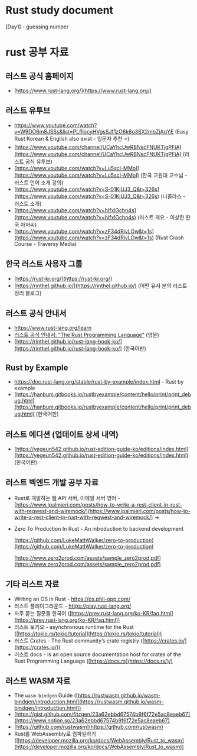 # Rust study document 

[Day1] - guessing number

# rust 공부 자료

## 러스트 공식 홈페이지

- [https://www.rust-lang.org/](https://www.rust-lang.org/)

## 러스트 유투브

- https://www.youtube.com/watch?v=W9DO6m8JSSs&list=PLfllocyHVgsSJf1zO6k6o3SX2mbZjAqYE (Easy Rust Korean & English also exist - 입문자 추천 ⭐)
- [https://www.youtube.com/channel/UCaYhcUwRBNscFNUKTjgPFiA](https://www.youtube.com/channel/UCaYhcUwRBNscFNUKTjgPFiA) (러스트 공식 유투브)
- [https://www.youtube.com/watch?v=Lu5scI-MMoI](https://www.youtube.com/watch?v=Lu5scI-MMoI) (한국 교원대 교수님 - 러스트 언어 소개 강의)
- [https://www.youtube.com/watch?v=S-01KjUJ3_Q&t=326s](https://www.youtube.com/watch?v=S-01KjUJ3_Q&t=326s) (니콜라스 - 러스트 소개)
- [https://www.youtube.com/watch?v=hIfxlGchn4s](https://www.youtube.com/watch?v=hIfxlGchn4s) (러스트 개요 - 이상한 한국 아저씨)
- [https://www.youtube.com/watch?v=zF34dRivLOw&t=1s](https://www.youtube.com/watch?v=zF34dRivLOw&t=1s) (Rust Crash Course - Traversy Media)

## 한국 러스트 사용자 그룹

- [https://rust-kr.org/](https://rust-kr.org/)
- [https://rinthel.github.io/](https://rinthel.github.io/) (어떤 유저 분의 러스트 정리 블로그)

## 러스트 공식 안내서

- https://www.rust-lang.org/learn
- [러스트 공식 안내서: "The Rust Programming Language"](https://doc.rust-lang.org/book/) (영문)
- [https://rinthel.github.io/rust-lang-book-ko/](https://rinthel.github.io/rust-lang-book-ko/) (한국어판)

## Rust by Example

- https://doc.rust-lang.org/stable/rust-by-example/index.html - Rust by example 
- [https://hanbum.gitbooks.io/rustbyexample/content/hello/print/print_debug.html](https://hanbum.gitbooks.io/rustbyexample/content/hello/print/print_debug.html) (한국어판)

## 러스트 에디션 (업데이트 상세 내역)

- [https://yegeun542.github.io/rust-edition-guide-ko/editions/index.html](https://yegeun542.github.io/rust-edition-guide-ko/editions/index.html) (한국어판)

## 러스트 벡엔드 개발 공부 자료

- Rust로 개발하는 웹 API 서버, 이메일 서버 영어 - [https://www.lpalmieri.com/posts/how-to-write-a-rest-client-in-rust-with-reqwest-and-wiremock/](https://www.lpalmieri.com/posts/how-to-write-a-rest-client-in-rust-with-reqwest-and-wiremock/) →

- Zero To Production In Rust - An introduction to backend development

  [https://github.com/LukeMathWalker/zero-to-production](https://github.com/LukeMathWalker/zero-to-production)

  [https://www.zero2prod.com/assets/sample_zero2prod.pdf](https://www.zero2prod.com/assets/sample_zero2prod.pdf)

## 기타 러스트 자료

- Writing an OS in Rust - https://os.phil-opp.com/
- 러스트 플레이그라운드 - https://play.rust-lang.org/
- 자주 묻는 질문들 한국어 ([https://prev.rust-lang.org/ko-KR/faq.html](https://prev.rust-lang.org/ko-KR/faq.html))
- 러스트 토키오 - asynchronous runtime for the Rust ([https://tokio.rs/tokio/tutorial](https://tokio.rs/tokio/tutorial))
- 러스트 Crates - The Rust community’s crate registry ([https://crates.io/](https://crates.io/))
- 러스트 docs - is an open source documentation host for crates of the Rust Programming Language ([https://docs.rs](https://docs.rs/)/)

## 러스트 WASM 자료

- The `wasm-bindgen` Guide ([https://rustwasm.github.io/wasm-bindgen/introduction.html](https://rustwasm.github.io/wasm-bindgen/introduction.html))
- [https://gist.github.com/fitzgen/23a62ebbd67574b9f6f72e5ac8eaeb67](https://www.notion.so/23a62ebbd67574b9f6f72e5ac8eaeb67)
- [https://github.com/rustwasm](https://github.com/rustwasm)
- Rust를 WebAssembly로 컴파일하기([https://developer.mozilla.org/ko/docs/WebAssembly/Rust_to_wasm](https://developer.mozilla.org/ko/docs/WebAssembly/Rust_to_wasm))
